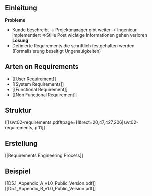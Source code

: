 ## Einleitung
**Probleme**
- Kunde beschreibt -> Projektmanager gibt weiter -> Ingenieur implementiert 
  =>Stille Post wichtige Informationen gehen verloren 
**Lösung**
- Definierte Requirements die schriftlich festgehalten werden (Formalisierung beseitigt Ungenauigkeiten)
## Arten on Requirements
- [[User Requirement]]
- [[System Requirements]]
- [[Functional Requirement]]
- [[Non Functional Requirement]]
## Struktur
![[swt02-requirements.pdf#page=11&rect=20,47,427,206|swt02-requirements, p.11]]
## Erstellung 
[[Requirements Engineering Process]]
## Beispiel
[[D5.1_Appendix_A_v1.0_Public_Version.pdf]]
[[D5.1_Appendix_B_v1.0_Public_Version.pdf]]